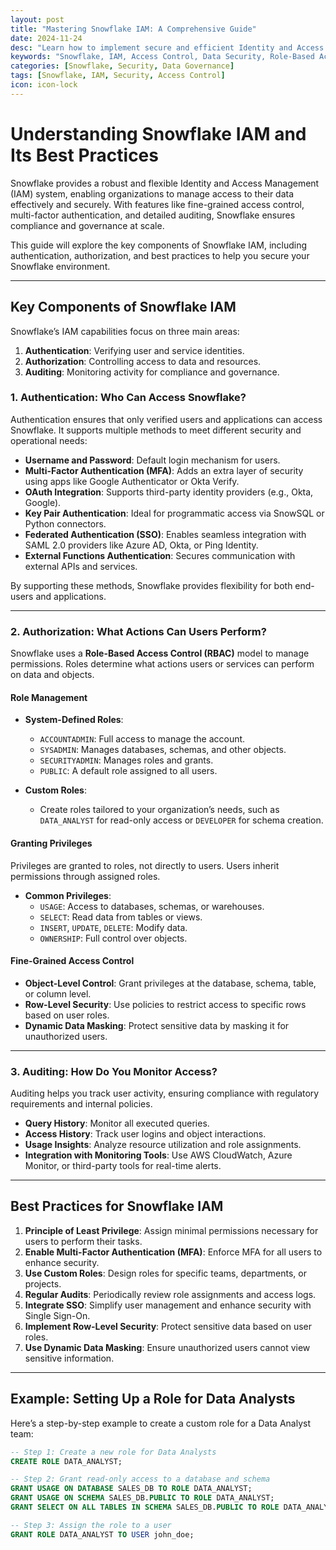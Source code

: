 ```yaml
---
layout: post
title: "Mastering Snowflake IAM: A Comprehensive Guide"
date: 2024-11-24
desc: "Learn how to implement secure and efficient Identity and Access Management (IAM) in Snowflake with this detailed guide."
keywords: "Snowflake, IAM, Access Control, Data Security, Role-Based Access Control"
categories: [Snowflake, Security, Data Governance]
tags: [Snowflake, IAM, Security, Access Control]
icon: icon-lock
---
```


# Understanding Snowflake IAM and Its Best Practices

Snowflake provides a robust and flexible Identity and Access Management (IAM) system, enabling organizations to manage access to their data effectively and securely. With features like fine-grained access control, multi-factor authentication, and detailed auditing, Snowflake ensures compliance and governance at scale.

This guide will explore the key components of Snowflake IAM, including authentication, authorization, and best practices to help you secure your Snowflake environment.

---

## Key Components of Snowflake IAM

Snowflake’s IAM capabilities focus on three main areas:
1. **Authentication**: Verifying user and service identities.
2. **Authorization**: Controlling access to data and resources.
3. **Auditing**: Monitoring activity for compliance and governance.

### **1. Authentication: Who Can Access Snowflake?**

Authentication ensures that only verified users and applications can access Snowflake. It supports multiple methods to meet different security and operational needs:

- **Username and Password**: Default login mechanism for users.
- **Multi-Factor Authentication (MFA)**: Adds an extra layer of security using apps like Google Authenticator or Okta Verify.
- **OAuth Integration**: Supports third-party identity providers (e.g., Okta, Google).
- **Key Pair Authentication**: Ideal for programmatic access via SnowSQL or Python connectors.
- **Federated Authentication (SSO)**: Enables seamless integration with SAML 2.0 providers like Azure AD, Okta, or Ping Identity.
- **External Functions Authentication**: Secures communication with external APIs and services.

By supporting these methods, Snowflake provides flexibility for both end-users and applications.

---

### **2. Authorization: What Actions Can Users Perform?**

Snowflake uses a **Role-Based Access Control (RBAC)** model to manage permissions. Roles determine what actions users or services can perform on data and objects.

#### **Role Management**
- **System-Defined Roles**:
  - `ACCOUNTADMIN`: Full access to manage the account.
  - `SYSADMIN`: Manages databases, schemas, and other objects.
  - `SECURITYADMIN`: Manages roles and grants.
  - `PUBLIC`: A default role assigned to all users.
  
- **Custom Roles**:
  - Create roles tailored to your organization’s needs, such as `DATA_ANALYST` for read-only access or `DEVELOPER` for schema creation.

#### **Granting Privileges**
Privileges are granted to roles, not directly to users. Users inherit permissions through assigned roles.

- **Common Privileges**:
  - `USAGE`: Access to databases, schemas, or warehouses.
  - `SELECT`: Read data from tables or views.
  - `INSERT`, `UPDATE`, `DELETE`: Modify data.
  - `OWNERSHIP`: Full control over objects.

#### **Fine-Grained Access Control**
- **Object-Level Control**: Grant privileges at the database, schema, table, or column level.
- **Row-Level Security**: Use policies to restrict access to specific rows based on user roles.
- **Dynamic Data Masking**: Protect sensitive data by masking it for unauthorized users.

---

### **3. Auditing: How Do You Monitor Access?**

Auditing helps you track user activity, ensuring compliance with regulatory requirements and internal policies.

- **Query History**: Monitor all executed queries.
- **Access History**: Track user logins and object interactions.
- **Usage Insights**: Analyze resource utilization and role assignments.
- **Integration with Monitoring Tools**: Use AWS CloudWatch, Azure Monitor, or third-party tools for real-time alerts.

---

## Best Practices for Snowflake IAM

1. **Principle of Least Privilege**: Assign minimal permissions necessary for users to perform their tasks.
2. **Enable Multi-Factor Authentication (MFA)**: Enforce MFA for all users to enhance security.
3. **Use Custom Roles**: Design roles for specific teams, departments, or projects.
4. **Regular Audits**: Periodically review role assignments and access logs.
5. **Integrate SSO**: Simplify user management and enhance security with Single Sign-On.
6. **Implement Row-Level Security**: Protect sensitive data based on user roles.
7. **Use Dynamic Data Masking**: Ensure unauthorized users cannot view sensitive information.

---

## Example: Setting Up a Role for Data Analysts

Here’s a step-by-step example to create a custom role for a Data Analyst team:

```sql
-- Step 1: Create a new role for Data Analysts
CREATE ROLE DATA_ANALYST;

-- Step 2: Grant read-only access to a database and schema
GRANT USAGE ON DATABASE SALES_DB TO ROLE DATA_ANALYST;
GRANT USAGE ON SCHEMA SALES_DB.PUBLIC TO ROLE DATA_ANALYST;
GRANT SELECT ON ALL TABLES IN SCHEMA SALES_DB.PUBLIC TO ROLE DATA_ANALYST;

-- Step 3: Assign the role to a user
GRANT ROLE DATA_ANALYST TO USER john_doe;

